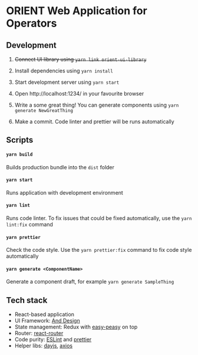 # ORIENT Web Application for Operators

## Development

1. ~~Connect UI library using `yarn link orient-ui-library`~~

1. Install dependencies using `yarn install`

1. Start development server using `yarn start`

1. Open http://localhost:1234/ in your favourite browser

1. Write a some great thing! You can generate components using `yarn generate NewGreatThing`

1. Make a commit. Code linter and prettier will be runs automatically

## Scripts

#### `yarn build`

Builds production bundle into the `dist` folder

#### `yarn start`

Runs application with development environment

#### `yarn lint`

Runs code linter. To fix issues that could be fixed automatically, use the `yarn lint:fix` command

#### `yarn prettier`

Check the code style. Use the `yarn prettier:fix` command to fix code style automatically

#### `yarn generate <ComponentName>`

Generate a component draft, for example `yarn generate SampleThing`

## Tech stack

- React-based application
- UI Framework: [And Design](https://ant.design)
- State management: Redux with [easy-peasy](https://github.com/ctrlplusb/easy-peasy) on top
- Router: [react-router](https://github.com/remix-run/react-router)
- Code purity: [ESLint](https://eslint.org/) and [prettier](https://prettier.io/)
- Helper libs: [dayjs](https://day.js.org/), [axios](https://github.com/axios/axios)

